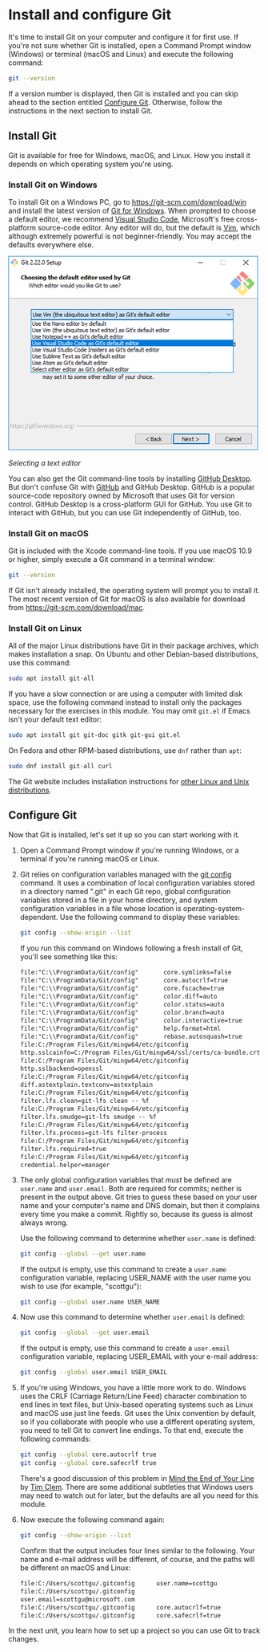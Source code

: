 # Install and configure Git

It's time to install Git on your computer and configure it for first use. If you're not sure whether Git is installed, open a Command Prompt window (Windows) or terminal (macOS and Linux) and execute the following command:

```bash
git --version
```

If a version number is displayed, then Git is installed and you can skip ahead to the section entitled [Configure Git](#configure-git). Otherwise, follow the instructions in the next section to install Git.

## Install Git 

Git is available for free for Windows, macOS, and Linux. How you install it depends on which operating system you're using.

### Install Git on Windows

To install Git on a Windows PC, go to https://git-scm.com/download/win and install the latest version of [Git for Windows](https://gitforwindows.org/). When prompted to choose a default editor, we recommend [Visual Studio Code](https://code.visualstudio.com/), Microsoft's free cross-platform source-code editor. Any editor will do, but the default is [Vim](https://en.wikipedia.org/wiki/Vim_(text_editor)), which although extremely powerful is not beginner-friendly. You may accept the defaults everywhere else.

![Selecting a text editor](media/git-editor.png)

_Selecting a text editor_

You can also get the Git command-line tools by installing [GitHub Desktop](https://desktop.github.com/). But don't confuse Git with [GitHub](https://github.com/) and GitHub Desktop. GitHub is a popular source-code repository owned by Microsoft that uses Git for version control. GitHub Desktop is a cross-platform GUI for GitHub. You use Git to interact with GitHub, but you can use Git independently of GitHub, too.  

### Install Git on macOS

Git is included with the Xcode command-line tools. If you use macOS 10.9 or higher, simply execute a  Git command in a terminal window:

```bash
git --version
```

If Git isn't already installed, the operating system will prompt you to install it. The most recent version of Git for macOS is also available for download from https://git-scm.com/download/mac.

### Install Git on Linux

All of the major Linux distributions have Git in their package archives, which makes installation a snap. On Ubuntu and other Debian-based distributions, use this command:

```bash
sudo apt install git-all
```

If you have a slow connection or are using a computer with limited disk space, use the following command instead to install only the packages necessary for the exercises in this module. You may omit `git.el` if Emacs isn't your default text editor:

```bash
sudo apt install git git-doc gitk git-gui git.el
```

On Fedora and other RPM-based distributions, use `dnf` rather than `apt`:

```bash
sudo dnf install git-all curl
```

The Git website includes installation instructions for [other Linux and Unix distributions](https://git-scm.com/download/linux).

<a name="configure-git"></a>
## Configure Git

Now that Git is installed, let's set it up so you can start working with it.

1. Open a Command Prompt window if you're running Windows, or a terminal if you're running macOS or Linux.

1. Git relies on configuration variables managed with the [git config](https://git-scm.com/docs/git-config) command. It uses a combination of local configuration variables stored in a directory named ".git" in each Git repo, global configuration variables stored in a file in your home directory, and system configuration variables in a file whose location is operating-system-dependent. Use the following command to display these variables:

	```bash
	git config --show-origin --list
	```

	If you run this command on Windows following a fresh install of Git, you'll see something like this:

	```
	file:"C:\\ProgramData/Git/config"       core.symlinks=false
	file:"C:\\ProgramData/Git/config"       core.autocrlf=true
	file:"C:\\ProgramData/Git/config"       core.fscache=true
	file:"C:\\ProgramData/Git/config"       color.diff=auto
	file:"C:\\ProgramData/Git/config"       color.status=auto
	file:"C:\\ProgramData/Git/config"       color.branch=auto
	file:"C:\\ProgramData/Git/config"       color.interactive=true
	file:"C:\\ProgramData/Git/config"       help.format=html
	file:"C:\\ProgramData/Git/config"       rebase.autosquash=true
	file:C:/Program Files/Git/mingw64/etc/gitconfig http.sslcainfo=C:/Program Files/Git/mingw64/ssl/certs/ca-bundle.crt
	file:C:/Program Files/Git/mingw64/etc/gitconfig http.sslbackend=openssl
	file:C:/Program Files/Git/mingw64/etc/gitconfig diff.astextplain.textconv=astextplain
	file:C:/Program Files/Git/mingw64/etc/gitconfig filter.lfs.clean=git-lfs clean -- %f
	file:C:/Program Files/Git/mingw64/etc/gitconfig filter.lfs.smudge=git-lfs smudge -- %f
	file:C:/Program Files/Git/mingw64/etc/gitconfig filter.lfs.process=git-lfs filter-process
	file:C:/Program Files/Git/mingw64/etc/gitconfig filter.lfs.required=true
	file:C:/Program Files/Git/mingw64/etc/gitconfig credential.helper=manager
	```

1. The only global configuration variables that *must* be defined are `user.name` and `user.email`. Both are required for commits; neither is present in the output above. Git tries to guess these based on your user name and your computer's name and DNS domain, but then it complains every time you make a commit. Rightly so, because its guess is almost always wrong.

	Use the following command to determine whether `user.name` is defined:

	```bash
	git config --global --get user.name
	```

	If the output is empty, use this command to create a `user.name` configuration variable, replacing USER_NAME with the user name you wish to use (for example, "scottgu"):

	```bash
	git config --global user.name USER_NAME
	```

1. Now use this command to determine whether `user.email` is defined:

	```bash
	git config --global --get user.email
	```

	If the output is empty, use this command to create a `user.email` configuration variable, replacing USER_EMAIL with your e-mail address:

	```bash
	git config --global user.email USER_EMAIL
	```

1. If you're using Windows, you have a little more work to do. Windows uses the CRLF (Carriage Return/Line Feed) character combination to end lines in text files, but Unix-based operating systems such as Linux and macOS use just line feeds. Git uses the Unix convention by default, so if you collaborate with people who use a different operating system, you need to tell Git to convert line endings. To that end, execute the following commands:

	```bash
	git config --global core.autocrlf true
	git config --global core.safecrlf true
	```

	There's a good discussion of this problem in [Mind the End of Your Line](https://adaptivepatchwork.com/2012/03/01/mind-the-end-of-your-line/) by [Tim Clem](https://adaptivepatchwork.com/about/). There are some additional subtleties that Windows users may need to watch out for later, but the defaults are all you need for this module. 

1. Now execute the following command again:

	```bash
	git config --show-origin --list
	```

	Confirm that the output includes four lines similar to the following. Your name and e-mail address will be different, of course, and the paths will be different on macOS and Linux:

	```
	file:C:/Users/scottgu/.gitconfig      user.name=scottgu
	file:C:/Users/scottgu/.gitconfig      user.email=scottgu@microsoft.com
	file:C:/Users/scottgu/.gitconfig      core.autocrlf=true
	file:C:/Users/scottgu/.gitconfig      core.safecrlf=true
	```

In the next unit, you learn how to set up a project so you can use Git to track changes.
